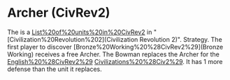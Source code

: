 # Archer (CivRev2)

The is a [List%20of%20units%20in%20CivRev2](unit) in "[Civilization%20Revolution%202](Civilization Revolution 2)".
Strategy.
The first player to discover [Bronze%20Working%20%28CivRev2%29](Bronze Working) receives a free Archer.
The Bowman replaces the Archer for the [English%20%28CivRev2%29](English) [Civilizations%20%28Civ2%29](civilization). It has 1 more defense than the unit it replaces.